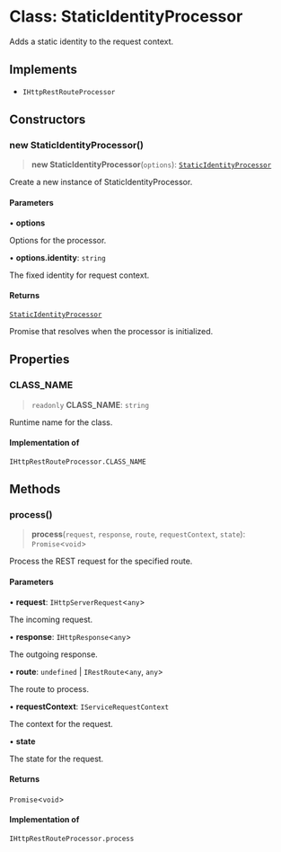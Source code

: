 # Class: StaticIdentityProcessor

Adds a static identity to the request context.

## Implements

- `IHttpRestRouteProcessor`

## Constructors

### new StaticIdentityProcessor()

> **new StaticIdentityProcessor**(`options`): [`StaticIdentityProcessor`](StaticIdentityProcessor.md)

Create a new instance of StaticIdentityProcessor.

#### Parameters

• **options**

Options for the processor.

• **options.identity**: `string`

The fixed identity for request context.

#### Returns

[`StaticIdentityProcessor`](StaticIdentityProcessor.md)

Promise that resolves when the processor is initialized.

## Properties

### CLASS\_NAME

> `readonly` **CLASS\_NAME**: `string`

Runtime name for the class.

#### Implementation of

`IHttpRestRouteProcessor.CLASS_NAME`

## Methods

### process()

> **process**(`request`, `response`, `route`, `requestContext`, `state`): `Promise`\<`void`\>

Process the REST request for the specified route.

#### Parameters

• **request**: `IHttpServerRequest`\<`any`\>

The incoming request.

• **response**: `IHttpResponse`\<`any`\>

The outgoing response.

• **route**: `undefined` \| `IRestRoute`\<`any`, `any`\>

The route to process.

• **requestContext**: `IServiceRequestContext`

The context for the request.

• **state**

The state for the request.

#### Returns

`Promise`\<`void`\>

#### Implementation of

`IHttpRestRouteProcessor.process`

